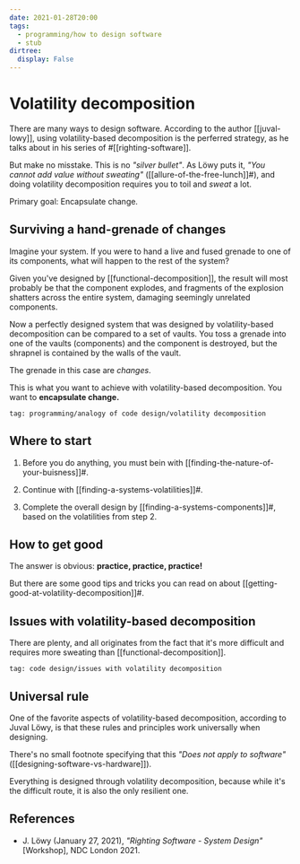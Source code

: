 ```yaml
---
date: 2021-01-28T20:00
tags: 
  - programming/how to design software
  - stub
dirtree:
  display: False
---
```


# Volatility decomposition

There are many ways to design software. According to the author [[juval-lowy]],
using volatility-based decomposition is the perferred strategy, as he talks about
in his series of #[[righting-software]].

But make no misstake. This is no *"silver bullet"*. As Löwy puts it, *"You cannot
add value without sweating"* ([[allure-of-the-free-lunch]]#), and doing volatility
decomposition requires you to toil and *sweat* a lot.

Primary goal: Encapsulate change.

## Surviving a hand-grenade of changes

Imagine your system. If you were to hand a live and fused grenade to one of its
components, what will happen to the rest of the system?

Given you've designed by [[functional-decomposition]], the result will most
probably be that the component explodes, and fragments of the explosion shatters
across the entire system, damaging seemingly unrelated components.

Now a perfectly designed system that was designed by volatility-based
decomposition can be compared to a set of vaults. You toss a grenade into one of
the vaults (components) and the component is destroyed, but the shrapnel is
contained by the walls of the vault.

The grenade in this case are *changes*.

This is what you want to achieve with volatility-based decomposition.
You want to **encapsulate change.**

```query
tag: programming/analogy of code design/volatility decomposition
```

## Where to start

1. Before you do anything, you must bein with
   [[finding-the-nature-of-your-buisness]]#.

2. Continue with [[finding-a-systems-volatilities]]#.

3. Complete the overall design by [[finding-a-systems-components]]#,
   based on the volatilities from step 2.

## How to get good

The answer is obvious: **practice, practice, practice!**

But there are some good tips and tricks you can read on about
[[getting-good-at-volatility-decomposition]]#.

## Issues with volatility-based decomposition

There are plenty, and all originates from the fact that it's more difficult
and requires more sweating than [[functional-decomposition]].

```query
tag: code design/issues with volatility decomposition
```

## Universal rule

One of the favorite aspects of volatility-based decomposition, according to
Juval Löwy, is that these rules and principles work universally when designing.

There's no small footnote specifying that this *"Does not apply to software"*
([[designing-software-vs-hardware]]).

Everything is designed through volatility decomposition, because while it's the
difficult route, it is also the only resilient one.

## References

- J. Löwy (January 27, 2021), *"Righting Software - System Design"* [Workshop],
  NDC London 2021.

[^srp]: Martin, R. (2008). The Single Responsibility Principle. In *Clean Code: A Handbook of Agile Software Craftmanship* (*Robert C. Martin Series*) (1st ed., pp. 138-140). Pearson.
[^ccp]: Martin, R. (2017). The Common Closure Principle. In *Clean Architecture: A Craftsman’s Guide to Software Structure and Design* (*Robert C. Martin Series*) (1st ed., pp. 105–107). Pearson.
